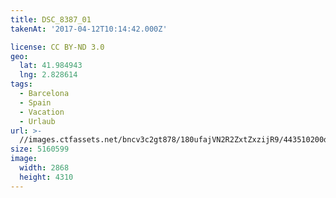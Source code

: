 ```yaml
---
title: DSC_8387_01
takenAt: '2017-04-12T10:14:42.000Z'

license: CC BY-ND 3.0
geo:
  lat: 41.984943
  lng: 2.828614
tags:
  - Barcelona
  - Spain
  - Vacation
  - Urlaub
url: >-
  //images.ctfassets.net/bncv3c2gt878/180ufajVN2R2ZxtZxzijR9/443510200d85c05e46aa68354abaeb6f/dsc_8387_01_34078015405_o
size: 5160599
image:
  width: 2868
  height: 4310
---
```

